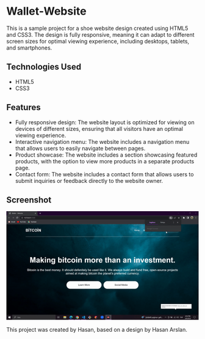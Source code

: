 <h1>Wallet-Website</h1>

  <p>This is a sample project for a shoe website design created using HTML5 and CSS3. The design is fully responsive, meaning it can adapt to different screen sizes for optimal viewing experience, including desktops, tablets, and smartphones.</p>

  <h2>Technologies Used</h2>

  <ul>
    <li>HTML5</li>
    <li>CSS3</li>
  </ul>

  <h2>Features</h2>

  <ul>
    <li>Fully responsive design: The website layout is optimized for viewing on devices of different sizes, ensuring that all visitors have an optimal viewing experience.</li>
    <li>Interactive navigation menu: The website includes a navigation menu that allows users to easily navigate between pages.</li>
    <li>Product showcase: The website includes a section showcasing featured products, with the option to view more products in a separate products page.</li>
    <li>Contact form: The website includes a contact form that allows users to submit inquiries or feedback directly to the website owner.</li>
  </ul>

  <h2>Screenshot</h2>
 <img src="https://github.com/Hasan-Arslan2779/Wallet-Website/blob/master/web.gif" alt="gif">

  <p>This project was created by Hasan, based on a design by Hasan Arslan.</p>
